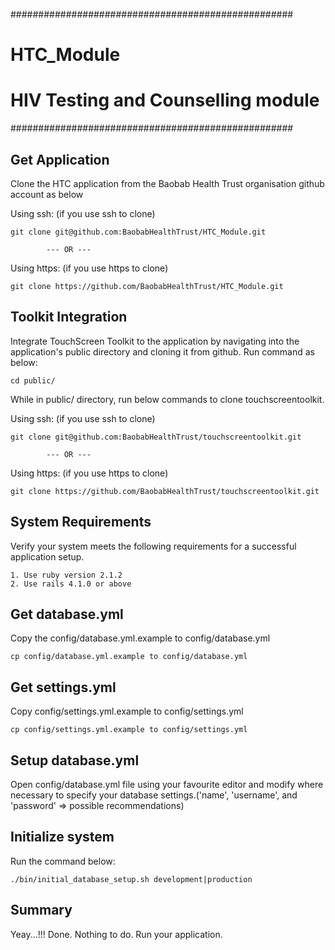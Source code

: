 ###################################################
# HTC_Module
# HIV Testing and Counselling module
###################################################

Get Application
--------------------
Clone the HTC application from the Baobab Health Trust organisation github account as below

Using ssh: (if you use ssh to clone)

    git clone git@github.com:BaobabHealthTrust/HTC_Module.git

            --- OR ---

Using https: (if you use https to clone)

    git clone https://github.com/BaobabHealthTrust/HTC_Module.git

Toolkit Integration
-------------------
Integrate TouchScreen Toolkit to the application by navigating into the application's public directory and cloning it from github.
Run command as below:

    cd public/

While in public/ directory, run below commands to clone touchscreentoolkit.

Using ssh: (if you use ssh to clone)

    git clone git@github.com:BaobabHealthTrust/touchscreentoolkit.git

            --- OR ---

Using https: (if you use https to clone)

    git clone https://github.com/BaobabHealthTrust/touchscreentoolkit.git

System Requirements
-------------------
Verify your system meets the following requirements for a successful application setup.

    1. Use ruby version 2.1.2
    2. Use rails 4.1.0 or above

Get database.yml
------------------
Copy the config/database.yml.example to config/database.yml

    cp config/database.yml.example to config/database.yml

Get settings.yml
------------------
Copy config/settings.yml.example to config/settings.yml

    cp config/settings.yml.example to config/settings.yml

Setup database.yml
------------------
Open config/database.yml file using your favourite editor and modify where necessary to specify your database settings.('name', 'username', and 'password' => possible recommendations)

Initialize system
-----------------
Run the command below:

    ./bin/initial_database_setup.sh development|production

Summary
-------
Yeay...!!!
Done. Nothing to do.
Run your application.
